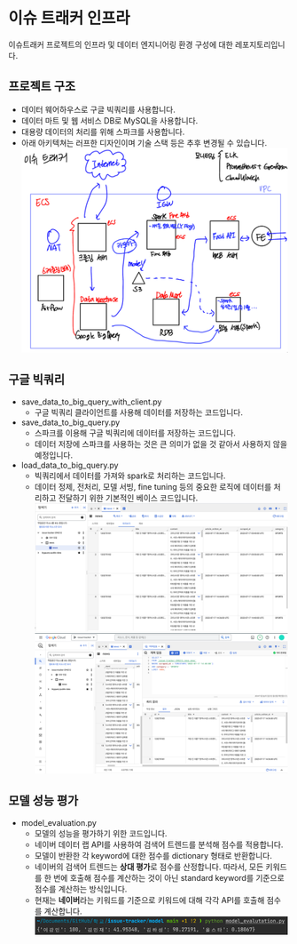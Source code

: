 # 이슈 트래커 인프라
이슈트래커 프로젝트의 인프라 및 데이터 엔지니어링 환경 구성에 대한 레포지토리입니다.

## 프로젝트 구조
* 데이터 웨어하우스로 구글 빅쿼리를 사용합니다.
* 데이터 마트 및 웹 서비스 DB로 MySQL을 사용합니다.
* 대용량 데이터의 처리를 위해 스파크를 사용합니다.
* 아래 아키텍쳐는 러프한 디자인이며 기술 스택 등은 추후 변경될 수 있습니다.
![img_4.png](img_4.png)

## 구글 빅쿼리
* save_data_to_big_query_with_client.py
  * 구글 빅쿼리 클라이언트를 사용해 데이터를 저장하는 코드입니다.
* save_data_to_big_query.py
  * 스파크를 이용해 구글 빅쿼리에 데이터를 저장하는 코드입니다.
  * 데이터 저장에 스파크를 사용하는 것은 큰 의미가 없을 것 같아서 사용하지 않을 예정입니다.
* load_data_to_big_query.py
  * 빅쿼리에서 데이터를 가져와 spark로 처리하는 코드입니다.
  * 데이터 정제, 전처리, 모델 서빙, fine tuning 등의 중요한 로직에 데이터를 처리하고 전달하기 위한 기본적인 베이스 코드입니다.
![img_1.png](img_1.png)
![img_5.png](img_5.png)

## 모델 성능 평가
* model_evaluation.py
  * 모델의 성능을 평가하기 위한 코드입니다.
  * 네이버 데이터 랩 API를 사용하여 검색어 트렌드를 분석해 점수를 적용합니다.
  * 모델이 반환한 각 keyword에 대한 점수를 dictionary 형태로 반환합니다.
  * 네이버의 검색어 트렌드는 **상대 평가**로 점수를 산정합니다. 따라서, 모든 키워드를 한 번에 호출해 점수를 계산하는 것이 아닌 standard keyword를 기준으로 점수를 계산하는 방식입니다.
  * 현재는 **네이버**라는 키워드를 기준으로 키워드에 대해 각각 API를 호출해 점수를 계산합니다.
![img.png](img.png)